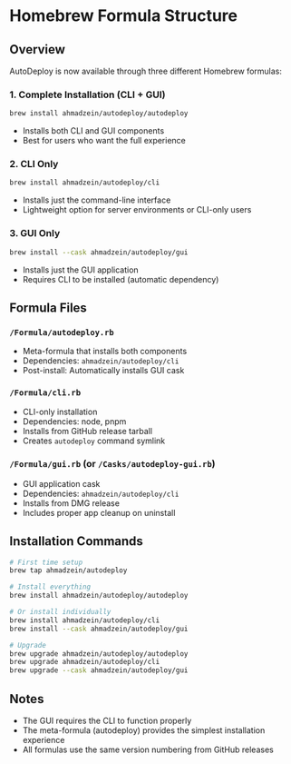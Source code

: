 # Homebrew Formula Structure

## Overview

AutoDeploy is now available through three different Homebrew formulas:

### 1. Complete Installation (CLI + GUI)
```bash
brew install ahmadzein/autodeploy/autodeploy
```
- Installs both CLI and GUI components
- Best for users who want the full experience

### 2. CLI Only
```bash
brew install ahmadzein/autodeploy/cli
```
- Installs just the command-line interface
- Lightweight option for server environments or CLI-only users

### 3. GUI Only
```bash
brew install --cask ahmadzein/autodeploy/gui
```
- Installs just the GUI application
- Requires CLI to be installed (automatic dependency)

## Formula Files

### `/Formula/autodeploy.rb`
- Meta-formula that installs both components
- Dependencies: `ahmadzein/autodeploy/cli`
- Post-install: Automatically installs GUI cask

### `/Formula/cli.rb`
- CLI-only installation
- Dependencies: node, pnpm
- Installs from GitHub release tarball
- Creates `autodeploy` command symlink

### `/Formula/gui.rb` (or `/Casks/autodeploy-gui.rb`)
- GUI application cask
- Dependencies: `ahmadzein/autodeploy/cli`
- Installs from DMG release
- Includes proper app cleanup on uninstall

## Installation Commands

```bash
# First time setup
brew tap ahmadzein/autodeploy

# Install everything
brew install ahmadzein/autodeploy/autodeploy

# Or install individually
brew install ahmadzein/autodeploy/cli
brew install --cask ahmadzein/autodeploy/gui

# Upgrade
brew upgrade ahmadzein/autodeploy/autodeploy
brew upgrade ahmadzein/autodeploy/cli
brew upgrade --cask ahmadzein/autodeploy/gui
```

## Notes

- The GUI requires the CLI to function properly
- The meta-formula (autodeploy) provides the simplest installation experience
- All formulas use the same version numbering from GitHub releases